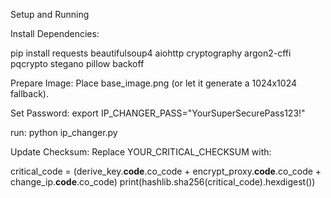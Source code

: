 Setup and Running

Install Dependencies:

pip install requests beautifulsoup4 aiohttp cryptography argon2-cffi pqcrypto stegano pillow backoff

Prepare Image:
Place base_image.png (or let it generate a 1024x1024 fallback).

Set Password:
export
IP_CHANGER_PASS="YourSuperSecurePass123!"

run:
python ip_changer.py

Update Checksum: 
Replace YOUR_CRITICAL_CHECKSUM with:

critical_code = (derive_key.__code__.co_code + encrypt_proxy.__code__.co_code + change_ip.__code__.co_code)
print(hashlib.sha256(critical_code).hexdigest())
